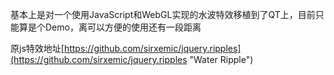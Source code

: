 基本上是对一个使用JavaScript和WebGL实现的水波特效移植到了QT上，目前只能算是个Demo，离可以方便的使用还有一段距离

原js特效地址[https://github.com/sirxemic/jquery.ripples](https://github.com/sirxemic/jquery.ripples "Water Ripple")





